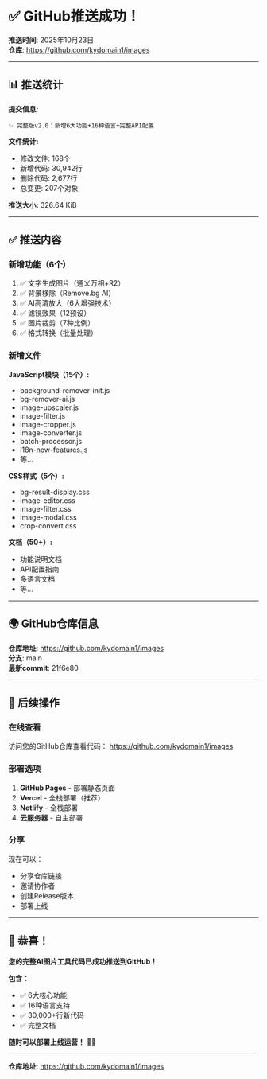 # ✅ GitHub推送成功！

**推送时间**: 2025年10月23日  
**仓库**: https://github.com/kydomain1/images

---

## 📊 推送统计

**提交信息:**
```
✨ 完整版v2.0：新增6大功能+16种语言+完整API配置
```

**文件统计:**
- 修改文件: 168个
- 新增代码: 30,942行
- 删除代码: 2,677行
- 总变更: 207个对象

**推送大小:** 326.64 KiB

---

## ✅ 推送内容

### **新增功能（6个）**
1. ✅ 文字生成图片（通义万相+R2）
2. ✅ 背景移除（Remove.bg AI）
3. ✅ AI高清放大（6大增强技术）
4. ✅ 滤镜效果（12预设）
5. ✅ 图片裁剪（7种比例）
6. ✅ 格式转换（批量处理）

### **新增文件**
**JavaScript模块（15个）:**
- background-remover-init.js
- bg-remover-ai.js
- image-upscaler.js
- image-filter.js
- image-cropper.js
- image-converter.js
- batch-processor.js
- i18n-new-features.js
- 等...

**CSS样式（5个）:**
- bg-result-display.css
- image-editor.css
- image-filter.css
- image-modal.css
- crop-convert.css

**文档（50+）:**
- 功能说明文档
- API配置指南
- 多语言文档
- 等...

---

## 🌍 GitHub仓库信息

**仓库地址**: https://github.com/kydomain1/images  
**分支**: main  
**最新commit**: 21f6e80

---

## 🎯 后续操作

### **在线查看**
访问您的GitHub仓库查看代码：
https://github.com/kydomain1/images

### **部署选项**
1. **GitHub Pages** - 部署静态页面
2. **Vercel** - 全栈部署（推荐）
3. **Netlify** - 全栈部署
4. **云服务器** - 自主部署

### **分享**
现在可以：
- 分享仓库链接
- 邀请协作者
- 创建Release版本
- 部署上线

---

## 🎉 恭喜！

**您的完整AI图片工具代码已成功推送到GitHub！**

**包含：**
- ✅ 6大核心功能
- ✅ 16种语言支持
- ✅ 30,000+行新代码
- ✅ 完整文档

**随时可以部署上线运营！** 🚀✨

---

**仓库地址**: https://github.com/kydomain1/images


